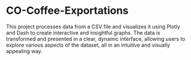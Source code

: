 # CO-Coffee-Exportations
This project processes data from a CSV file and visualizes it using Plotly and Dash to create interactive and insightful graphs. The data is transformed and presented in a clear, dynamic interface, allowing users to explore various aspects of the dataset, all in an intuitive and visually appealing way.
